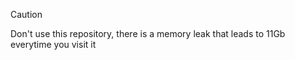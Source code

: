> [!CAUTION]
> Don't use this repository, there is a memory leak that leads to 11Gb everytime you visit it
